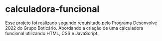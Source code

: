 # calculadora-funcional
 Esse projeto foi realizado segundo requisitado pelo Programa Desenvolve 2022 do Grupo Boticário. Abordando a criação de uma calculadora funcional utilizando HTML, CSS e JavaScript.
